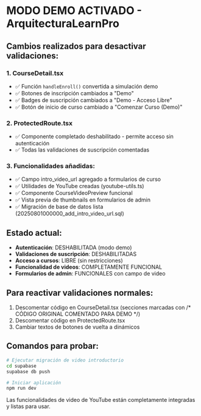 # MODO DEMO ACTIVADO - ArquitecturaLearnPro

## Cambios realizados para desactivar validaciones:

### 1. CourseDetail.tsx
- ✅ Función `handleEnroll()` convertida a simulación demo
- ✅ Botones de inscripción cambiados a "Demo"
- ✅ Badges de suscripción cambiados a "Demo - Acceso Libre"
- ✅ Botón de inicio de curso cambiado a "Comenzar Curso (Demo)"

### 2. ProtectedRoute.tsx
- ✅ Componente completado deshabilitado - permite acceso sin autenticación
- ✅ Todas las validaciones de suscripción comentadas

### 3. Funcionalidades añadidas:
- ✅ Campo intro_video_url agregado a formularios de curso
- ✅ Utilidades de YouTube creadas (youtube-utils.ts) 
- ✅ Componente CourseVideoPreview funcional
- ✅ Vista previa de thumbnails en formularios de admin
- ✅ Migración de base de datos lista (20250801000000_add_intro_video_url.sql)

## Estado actual:
- **Autenticación**: DESHABILITADA (modo demo)
- **Validaciones de suscripción**: DESHABILITADAS 
- **Acceso a cursos**: LIBRE (sin restricciones)
- **Funcionalidad de videos**: COMPLETAMENTE FUNCIONAL
- **Formularios de admin**: FUNCIONALES con campo de video

## Para reactivar validaciones normales:
1. Descomentar código en CourseDetail.tsx (secciones marcadas con /* CÓDIGO ORIGINAL COMENTADO PARA DEMO */)
2. Descomentar código en ProtectedRoute.tsx
3. Cambiar textos de botones de vuelta a dinámicos

## Comandos para probar:
```bash
# Ejecutar migración de video introductorio
cd supabase
supabase db push

# Iniciar aplicación
npm run dev
```

Las funcionalidades de video de YouTube están completamente integradas y listas para usar.
